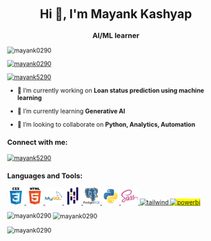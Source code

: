 <h1 align="center">Hi 👋, I'm Mayank Kashyap</h1>
<h3 align="center">AI/ML learner</h3>

<p align="left"> <img src="https://komarev.com/ghpvc/?username=mayank0290&label=Profile%20views&color=0e75b6&style=flat" alt="mayank0290" /> </p>

<p align="left"> <a href="https://github.com/ryo-ma/github-profile-trophy"><img src="https://github-profile-trophy.vercel.app/?username=mayank0290" alt="mayank0290" /></a> </p>

<p align="left"> <a href="https://twitter.com/mayank5290" target="blank"><img src="https://img.shields.io/twitter/follow/mayank5290?logo=twitter&style=for-the-badge" alt="mayank5290" /></a> </p>

- 🔭 I’m currently working on **Loan status prediction using machine learning**

- 🌱 I’m currently learning **Generative AI**

- 👯 I’m looking to collaborate on **Python, Analytics, Automation**


<h3 align="left">Connect with me:</h3>
<p align="left">
<a href="https://twitter.com/mayank5290" target="blank"><img align="center" src="https://raw.githubusercontent.com/rahuldkjain/github-profile-readme-generator/master/src/images/icons/Social/twitter.svg" alt="mayank5290" height="30" width="40" /></a>
</p>

<h3 align="left">Languages and Tools:</h3>
<p align="left"> 
<a href="https://www.w3schools.com/css/" target="_blank" rel="noreferrer"> <img src="https://raw.githubusercontent.com/devicons/devicon/master/icons/css3/css3-original-wordmark.svg" alt="css3" width="40" height="40"/> </a> 
<a href="https://www.w3.org/html/" target="_blank" rel="noreferrer"> <img src="https://raw.githubusercontent.com/devicons/devicon/master/icons/html5/html5-original-wordmark.svg" alt="html5" width="40" height="40"/> </a> 
<a href="https://www.mysql.com/" target="_blank" rel="noreferrer"> <img src="https://raw.githubusercontent.com/devicons/devicon/master/icons/mysql/mysql-original-wordmark.svg" alt="mysql" width="40" height="40"/> </a> 
<a href="https://pandas.pydata.org/" target="_blank" rel="noreferrer"> <img src="https://raw.githubusercontent.com/devicons/devicon/2ae2a900d2f041da66e950e4d48052658d850630/icons/pandas/pandas-original.svg" alt="pandas" width="40" height="40"/> </a> 
<a href="https://www.postgresql.org" target="_blank" rel="noreferrer"> <img src="https://raw.githubusercontent.com/devicons/devicon/master/icons/postgresql/postgresql-original-wordmark.svg" alt="postgresql" width="40" height="40"/> </a> 
<a href="https://www.python.org" target="_blank" rel="noreferrer"> <img src="https://raw.githubusercontent.com/devicons/devicon/master/icons/python/python-original.svg" alt="python" width="40" height="40"/> </a> 
<a href="https://sass-lang.com" target="_blank" rel="noreferrer"> <img src="https://raw.githubusercontent.com/devicons/devicon/master/icons/sass/sass-original.svg" alt="sass" width="40" height="40"/> </a> 
<a href="https://tailwindcss.com/" target="_blank" rel="noreferrer"> <img src="https://www.vectorlogo.zone/logos/tailwindcss/tailwindcss-icon.svg" alt="tailwind" width="40" height="40"/> </a> 
<a href="https://powerbi.microsoft.com/" target="_blank" rel="noreferrer"> <img src="https://www.vectorlogo.zone/logos/microsoft_powerbi/microsoft_powerbi-icon.svg"  alt="powerbi" width="40" height="40" style="background-color:yellow;"/> </a>
</p>

<p><img align="left" src="https://github-readme-stats.vercel.app/api/top-langs?username=mayank0290&show_icons=true&locale=en&layout=compact" alt="mayank0290" /></p>

<p>&nbsp;<img align="center" src="https://github-readme-stats.vercel.app/api?username=mayank0290&show_icons=true&locale=en" alt="mayank0290" /></p>

<p><img align="center" src="https://github-readme-streak-stats.herokuapp.com/?user=mayank0290&" alt="mayank0290" /></p>
